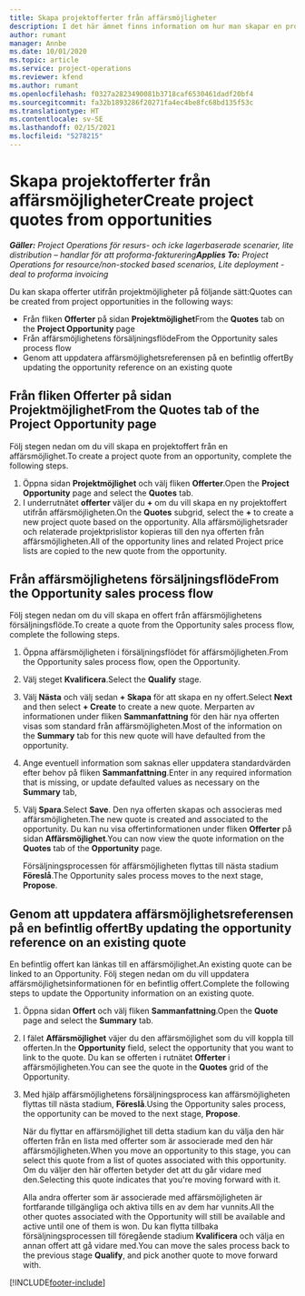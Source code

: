 ```yaml
---
title: Skapa projektofferter från affärsmöjligheter
description: I det här ämnet finns information om hur man skapar en projektoffert från en affärsmöjlighet.
author: rumant
manager: Annbe
ms.date: 10/01/2020
ms.topic: article
ms.service: project-operations
ms.reviewer: kfend
ms.author: rumant
ms.openlocfilehash: f0327a2823490081b3718caf6530461dadf20bf4
ms.sourcegitcommit: fa32b1893286f20271fa4ec4be8fc68bd135f53c
ms.translationtype: HT
ms.contentlocale: sv-SE
ms.lasthandoff: 02/15/2021
ms.locfileid: "5278215"
---
```

# <a name="create-project-quotes-from-opportunities"></a><span data-ttu-id="810e5-103">Skapa projektofferter från affärsmöjligheter</span><span class="sxs-lookup"><span data-stu-id="810e5-103">Create project quotes from opportunities</span></span>

<span data-ttu-id="810e5-104">_**Gäller:** Project Operations för resurs- och icke lagerbaserade scenarier, lite distribution – handlar för att proforma-fakturering_</span><span class="sxs-lookup"><span data-stu-id="810e5-104">_**Applies To:** Project Operations for resource/non-stocked based scenarios, Lite deployment - deal to proforma invoicing_</span></span>

<span data-ttu-id="810e5-105">Du kan skapa offerter utifrån projektmöjligheter på följande sätt:</span><span class="sxs-lookup"><span data-stu-id="810e5-105">Quotes can be created from project opportunities in the following ways:</span></span>

- <span data-ttu-id="810e5-106">Från fliken **Offerter** på sidan **Projektmöjlighet**</span><span class="sxs-lookup"><span data-stu-id="810e5-106">From the **Quotes** tab on the **Project Opportunity** page</span></span>
- <span data-ttu-id="810e5-107">Från affärsmöjlighetens försäljningsflöde</span><span class="sxs-lookup"><span data-stu-id="810e5-107">From the Opportunity sales process flow</span></span>
- <span data-ttu-id="810e5-108">Genom att uppdatera affärsmöjlighetsreferensen på en befintlig offert</span><span class="sxs-lookup"><span data-stu-id="810e5-108">By updating the opportunity reference on an existing quote</span></span>

## <a name="from-the-quotes-tab-of-the-project-opportunity-page"></a><span data-ttu-id="810e5-109">Från fliken Offerter på sidan Projektmöjlighet</span><span class="sxs-lookup"><span data-stu-id="810e5-109">From the Quotes tab of the Project Opportunity page</span></span>

<span data-ttu-id="810e5-110">Följ stegen nedan om du vill skapa en projektoffert från en affärsmöjlighet.</span><span class="sxs-lookup"><span data-stu-id="810e5-110">To create a project quote from an opportunity, complete the following steps.</span></span>

1. <span data-ttu-id="810e5-111">Öppna sidan **Projektmöjlighet** och välj fliken **Offerter**.</span><span class="sxs-lookup"><span data-stu-id="810e5-111">Open the **Project Opportunity** page and select the **Quotes** tab.</span></span> 
2. <span data-ttu-id="810e5-112">I underrutnätet **offerter** väljer du **+** om du vill skapa en ny projektoffert utifrån affärsmöjligheten.</span><span class="sxs-lookup"><span data-stu-id="810e5-112">On the **Quotes** subgrid, select the **+** to create a new project quote based on the opportunity.</span></span> <span data-ttu-id="810e5-113">Alla affärsmöjlighetsrader och relaterade projektprislistor kopieras till den nya offerten från affärsmöjligheten.</span><span class="sxs-lookup"><span data-stu-id="810e5-113">All of the opportunity lines and related Project price lists are copied to the new quote from the opportunity.</span></span>

## <a name="from-the-opportunity-sales-process-flow"></a><span data-ttu-id="810e5-114">Från affärsmöjlighetens försäljningsflöde</span><span class="sxs-lookup"><span data-stu-id="810e5-114">From the Opportunity sales process flow</span></span>

<span data-ttu-id="810e5-115">Följ stegen nedan om du vill skapa en offert från affärsmöjlighetens försäljningsflöde.</span><span class="sxs-lookup"><span data-stu-id="810e5-115">To create a quote from the Opportunity sales process flow, complete the following steps.</span></span>

1. <span data-ttu-id="810e5-116">Öppna affärsmöjligheten i försäljningsflödet för affärsmöjligheten.</span><span class="sxs-lookup"><span data-stu-id="810e5-116">From the Opportunity sales process flow, open the Opportunity.</span></span>
2. <span data-ttu-id="810e5-117">Välj steget **Kvalificera**.</span><span class="sxs-lookup"><span data-stu-id="810e5-117">Select the **Qualify** stage.</span></span> 
3. <span data-ttu-id="810e5-118">Välj **Nästa** och välj sedan **+ Skapa** för att skapa en ny offert.</span><span class="sxs-lookup"><span data-stu-id="810e5-118">Select **Next** and then select **+ Create** to create a new quote.</span></span> <span data-ttu-id="810e5-119">Merparten av informationen under fliken **Sammanfattning** för den här nya offerten visas som standard från affärsmöjligheten.</span><span class="sxs-lookup"><span data-stu-id="810e5-119">Most of the information on the **Summary** tab for this new quote will have defaulted from the opportunity.</span></span> 
4. <span data-ttu-id="810e5-120">Ange eventuell information som saknas eller uppdatera standardvärden efter behov på fliken **Sammanfattning**.</span><span class="sxs-lookup"><span data-stu-id="810e5-120">Enter in any required information that is missing, or update defaulted values as necessary on the **Summary** tab,</span></span>
5. <span data-ttu-id="810e5-121">Välj **Spara**.</span><span class="sxs-lookup"><span data-stu-id="810e5-121">Select **Save**.</span></span> <span data-ttu-id="810e5-122">Den nya offerten skapas och associeras med affärsmöjligheten.</span><span class="sxs-lookup"><span data-stu-id="810e5-122">The new quote is created and associated to the opportunity.</span></span> <span data-ttu-id="810e5-123">Du kan nu visa offertinformationen under fliken **Offerter** på sidan **Affärsmöjlighet**.</span><span class="sxs-lookup"><span data-stu-id="810e5-123">You can now view the quote information on the **Quotes** tab of the **Opportunity** page.</span></span> 

   <span data-ttu-id="810e5-124">Försäljningsprocessen för affärsmöjligheten flyttas till nästa stadium **Föreslå**.</span><span class="sxs-lookup"><span data-stu-id="810e5-124">The Opportunity sales process moves to the next stage, **Propose**.</span></span>


## <a name="by-updating-the-opportunity-reference-on-an-existing-quote"></a><span data-ttu-id="810e5-125">Genom att uppdatera affärsmöjlighetsreferensen på en befintlig offert</span><span class="sxs-lookup"><span data-stu-id="810e5-125">By updating the opportunity reference on an existing quote</span></span>

<span data-ttu-id="810e5-126">En befintlig offert kan länkas till en affärsmöjlighet.</span><span class="sxs-lookup"><span data-stu-id="810e5-126">An existing quote can be linked to an Opportunity.</span></span> <span data-ttu-id="810e5-127">Följ stegen nedan om du vill uppdatera affärsmöjlighetsinformationen för en befintlig offert.</span><span class="sxs-lookup"><span data-stu-id="810e5-127">Complete the following steps to update the Opportunity information on an existing quote.</span></span>

1. <span data-ttu-id="810e5-128">Öppna sidan **Offert** och välj fliken **Sammanfattning**.</span><span class="sxs-lookup"><span data-stu-id="810e5-128">Open the **Quote** page and select the **Summary** tab.</span></span>
2. <span data-ttu-id="810e5-129">I fälet **Affärsmöjlighet** väjer du den affärsmöjlighet som du vill koppla till offerten.</span><span class="sxs-lookup"><span data-stu-id="810e5-129">In the **Opportunity** field, select the opportunity that you want to link to the quote.</span></span> <span data-ttu-id="810e5-130">Du kan se offerten i rutnätet **Offerter** i affärsmöjligheten.</span><span class="sxs-lookup"><span data-stu-id="810e5-130">You can see the quote in the **Quotes** grid of the Opportunity.</span></span> 
3. <span data-ttu-id="810e5-131">Med hjälp affärsmöjlighetens försäljningsprocess kan affärsmöjligheten flyttas till nästa stadium, **Föreslå**.</span><span class="sxs-lookup"><span data-stu-id="810e5-131">Using the Opportunity sales process, the opportunity can be moved to the next stage, **Propose**.</span></span> 

   <span data-ttu-id="810e5-132">När du flyttar en affärsmöjlighet till detta stadium kan du välja den här offerten från en lista med offerter som är associerade med den här affärsmöjligheten.</span><span class="sxs-lookup"><span data-stu-id="810e5-132">When you move an opportunity to this stage, you can select this quote from a list of quotes associated with this opportunity.</span></span> <span data-ttu-id="810e5-133">Om du väljer den här offerten betyder det att du går vidare med den.</span><span class="sxs-lookup"><span data-stu-id="810e5-133">Selecting this quote indicates that you're moving forward with it.</span></span>

   <span data-ttu-id="810e5-134">Alla andra offerter som är associerade med affärsmöjligheten är fortfarande tillgängliga och aktiva tills en av dem har vunnits.</span><span class="sxs-lookup"><span data-stu-id="810e5-134">All the other quotes associated with the Opportunity will still be available and active until one of them is won.</span></span> <span data-ttu-id="810e5-135">Du kan flytta tillbaka försäljningsprocessen till föregående stadium **Kvalificera** och välja en annan offert att gå vidare med.</span><span class="sxs-lookup"><span data-stu-id="810e5-135">You can move the sales process back to the previous stage **Qualify**, and pick another quote to move forward with.</span></span>


[!INCLUDE[footer-include](../includes/footer-banner.md)]